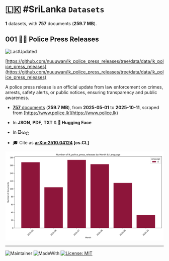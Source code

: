 # 🇱🇰 #SriLanka `Datasets`

**1** datasets, with **757** documents (**259.7 MB**).

## 001 👮‍♂️ Police Press Releases

![LastUpdated](https://img.shields.io/badge/last_updated-2025--10--12_08:37:50-green)

[https://github.com/nuuuwan/lk_police_press_releases/tree/data/data/lk_police_press_releases](https://github.com/nuuuwan/lk_police_press_releases/tree/data/data/lk_police_press_releases)

A police press release is an official update from law enforcement on crimes, arrests, safety alerts, or public notices, ensuring transparency and public awareness.

- [**757** documents](https://github.com/nuuuwan/lk_police_press_releases/tree/data/data/lk_police_press_releases) (**259.7 MB**), from **2025-05-01** to **2025-10-11**, scraped from [https://www.police.lk](https://www.police.lk)

- In **JSON**, **PDF**, **TXT** & **🤗 Hugging Face**

- In **සිංහල**

- 🎓 Cite as **[arXiv:2510.04124](https://arxiv.org/abs/2510.04124) [cs.CL]**

![Chart](https://raw.githubusercontent.com/nuuuwan/lk_police_press_releases/refs/heads/data/data/lk_police_press_releases/docs_by_month_and_lang.png)

---

![Maintainer](https://img.shields.io/badge/maintainer-nuuuwan-red)
![MadeWith](https://img.shields.io/badge/made_with-python-blue)
[![License: MIT](https://img.shields.io/badge/License-MIT-yellow.svg)](https://opensource.org/licenses/MIT)
